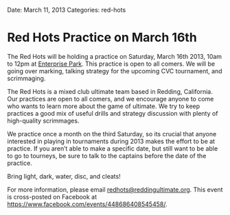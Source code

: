 Date: March 11, 2013
Categories: red-hots

# Red Hots Practice on March 16th

The Red Hots will be holding a practice on Saturday, March 16th 2013, 10am to 12pm at [Enterprise Park](/places/enterprise). This practice is open to all comers. We will be going over marking, talking strategy for the upcoming CVC tournament, and scrimmaging.

<!-- ~~fold~~ -->

The Red Hots is a mixed club ultimate team based in Redding, California. Our practices are open to all comers, and we encourage anyone to come who wants to learn more about the game of ultimate. We try to keep practices a good mix of useful drills and strategy discussion with plenty of high-quality scrimmages.

We practice once a month on the third Saturday, so its crucial that anyone interested in playing in tournaments during 2013 makes the effort to be at practice. If you aren’t able to make a specific date, but still want to be able to go to tourneys, be sure to talk to the captains before the date of the practice.

Bring light, dark, water, disc, and cleats!

For more information, please email redhots@reddingultimate.org.
This event is cross-posted on Facebook at https://www.facebook.com/events/448686408545458/.
